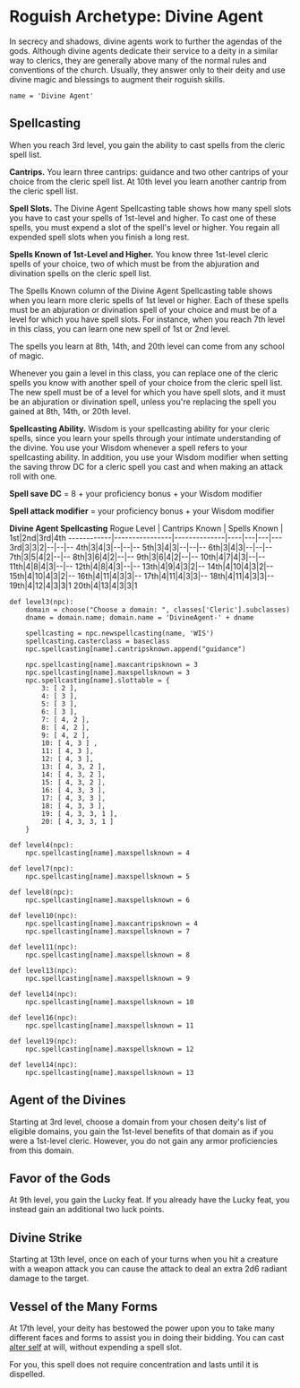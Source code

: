 # Roguish Archetype: Divine Agent
In secrecy and shadows, divine agents work to further the agendas of the gods. Although divine agents dedicate their service to a deity in a similar way to clerics, they are generally above many of the normal rules and conventions of the church. Usually, they answer only to their deity and use divine magic and blessings to augment their roguish skills.

```
name = 'Divine Agent'
```

## Spellcasting
When you reach 3rd level, you gain the ability to cast spells from the cleric spell list.

**Cantrips.** You learn three cantrips: guidance and two other cantrips of your choice from the cleric spell list. At 10th level you learn another cantrip from the cleric spell list.

**Spell Slots.** The Divine Agent Spellcasting table shows how many spell slots you have to cast your spells of 1st-level and higher. To cast one of these spells, you must expend a slot of the spell's level or higher. You regain all expended spell slots when you finish a long rest.

**Spells Known of 1st-Level and Higher.** You know three 1st-level cleric spells of your choice, two of which must be from the abjuration and divination spells on the cleric spell list.

The Spells Known column of the Divine Agent Spellcasting table shows when you learn more cleric spells of 1st level or higher. Each of these spells must be an abjuration or divination spell of your choice and must be of a level for which you have spell slots. For instance, when you reach 7th level in this class, you can learn one new spell of 1st or 2nd level.

The spells you learn at 8th, 14th, and 20th level can come from any school of magic.

Whenever you gain a level in this class, you can replace one of the cleric spells you know with another spell of your choice from the cleric spell list. The new spell must be of a level for which you have spell slots, and it must be an abjuration or divination spell, unless you're replacing the spell you gained at 8th, 14th, or 20th level.

**Spellcasting Ability.** Wisdom is your spellcasting ability for your cleric spells, since you learn your spells through your intimate understanding of the divine. You use your Wisdom whenever a spell refers to your spellcasting ability. In addition, you use your Wisdom modifier when setting the saving throw DC for a cleric spell you cast and when making an attack roll with one.

**Spell save DC** = 8 + your proficiency bonus + your Wisdom modifier

**Spell attack modifier** = your proficiency bonus + your Wisdom modifier

**Divine Agent Spellcasting**
Rogue Level | Cantrips Known | Spells Known | 1st|2nd|3rd|4th
------------|----------------|--------------|----|---|---|---
3rd|3|3|2|--|--|--
4th|3|4|3|--|--|--
5th|3|4|3|--|--|--
6th|3|4|3|--|--|--
7th|3|5|4|2|--|--
8th|3|6|4|2|--|--
9th|3|6|4|2|--|--
10th|4|7|4|3|--|--
11th|4|8|4|3|--|--
12th|4|8|4|3|--|--
13th|4|9|4|3|2|--
14th|4|10|4|3|2|--
15th|4|10|4|3|2|--
16th|4|11|4|3|3|--
17th|4|11|4|3|3|--
18th|4|11|4|3|3|--
19th|4|12|4|3|3|1
20th|4|13|4|3|3|1

```
def level3(npc):
    domain = choose("Choose a domain: ", classes['Cleric'].subclasses)
    dname = domain.name; domain.name = 'DivineAgent-' + dname

    spellcasting = npc.newspellcasting(name, 'WIS')
    spellcasting.casterclass = baseclass
    npc.spellcasting[name].cantripsknown.append("guidance")

    npc.spellcasting[name].maxcantripsknown = 3
    npc.spellcasting[name].maxspellsknown = 3
    npc.spellcasting[name].slottable = {
        3: [ 2 ], 
        4: [ 3 ],
        5: [ 3 ],
        6: [ 3 ],
        7: [ 4, 2 ],
        8: [ 4, 2 ],
        9: [ 4, 2 ],
        10: [ 4, 3 ] ,
        11: [ 4, 3 ],
        12: [ 4, 3 ],
        13: [ 4, 3, 2 ],
        14: [ 4, 3, 2 ],
        15: [ 4, 3, 2 ],
        16: [ 4, 3, 3 ],
        17: [ 4, 3, 3 ],
        18: [ 4, 3, 3 ],
        19: [ 4, 3, 3, 1 ],
        20: [ 4, 3, 3, 1 ]
    }

def level4(npc):
    npc.spellcasting[name].maxspellsknown = 4

def level7(npc):
    npc.spellcasting[name].maxspellsknown = 5

def level8(npc):
    npc.spellcasting[name].maxspellsknown = 6

def level10(npc):
    npc.spellcasting[name].maxcantripsknown = 4
    npc.spellcasting[name].maxspellsknown = 7

def level11(npc):
    npc.spellcasting[name].maxspellsknown = 8

def level13(npc):
    npc.spellcasting[name].maxspellsknown = 9

def level14(npc):
    npc.spellcasting[name].maxspellsknown = 10

def level16(npc):
    npc.spellcasting[name].maxspellsknown = 11

def level19(npc):
    npc.spellcasting[name].maxspellsknown = 12

def level14(npc):
    npc.spellcasting[name].maxspellsknown = 13
```

## Agent of the Divines
Starting at 3rd level, choose a domain from your chosen deity's list of eligible domains, you gain the 1st-level benefits of that domain as if you were a 1st-level cleric. However, you do not gain any armor proficiencies from this domain.

## Favor of the Gods
At 9th level, you gain the Lucky feat. If you already have the Lucky feat, you instead gain an additional two luck points.

## Divine Strike
Starting at 13th level, once on each of your turns when you hit a creature with a weapon attack you can cause the attack to deal an extra 2d6 radiant damage to the target.

## Vessel of the Many Forms
At 17th level, your deity has bestowed the power upon you to take many different faces and forms to assist you in doing their bidding. You can cast [alter self](../../Magic/Spells/alter-self.md) at will, without expending a spell slot.

For you, this spell does not require concentration and lasts until it is dispelled.
